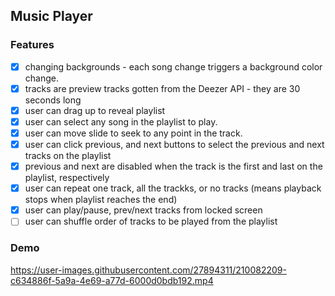 ## Music Player

### Features
- [x] changing backgrounds - each song change triggers a background color change.
- [x] tracks are preview tracks gotten from the Deezer API - they are 30 seconds long
- [x] user can drag up to reveal playlist
- [x] user can select any song in the playlist to play.
- [x] user can move slide to seek to any point in the track.
- [x] user can click previous, and next buttons to select the previous and next tracks on the playlist
- [x] previous and next are disabled when the track is the first and last on the playlist, respectively
- [x] user can repeat one track, all the trackks, or no tracks (means playback stops when playlist reaches the end)
- [x] user can play/pause, prev/next tracks from locked screen
- [ ] user can shuffle order of tracks to be played from the playlist

### Demo
https://user-images.githubusercontent.com/27894311/210082209-c634886f-5a9a-4e69-a77d-6000d0bdb192.mp4

